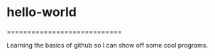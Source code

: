# hello-world

============================


Learning the basics of github so I can show off some
cool programs.
